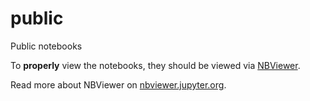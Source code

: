 # public
Public notebooks

To __properly__ view the notebooks, they should be viewed via [NBViewer][nbvp].

Read more about NBViewer on [nbviewer.jupyter.org][nbv].


[nbv]: https://nbviewer.jupyter.org/
[nbvp]: https://nbviewer.jupyter.org/github/fauskanger/public/tree/master/
